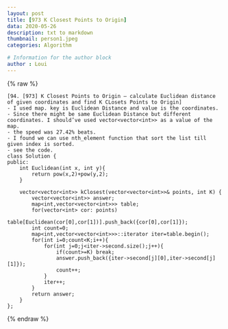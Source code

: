 ```yaml
---
layout: post
title: [973 K Closest Points to Origin]
data: 2020-05-26
description: txt to markdown
thumbnail: person1.jpeg
categories: Algorithm

# Information for the author block
author : Loui
---
```


{% raw %}

	﻿[94. [973] K Closest Points to Origin – calculate Euclidean distance of given coordinates and find K CLosets Points to Origin]
	- I used map. key is Euclidean Distance and value is the coordinates.
	- Since there might be same Euclidean Distance but different coordinates. I should’ve used vector<vector<int>> as a value of the map.
	- the speed was 27.42% beats.
	- I found we can use nth_element function that sort the list till given index is sorted.
	- see the code.
	class Solution {
	public:
	    int Euclidean(int x, int y){
	        return pow(x,2)+pow(y,2);
	    }
	    
	    vector<vector<int>> kClosest(vector<vector<int>>& points, int K) {
	        vector<vector<int>> answer;
	        map<int,vector<vector<int>>> table;
	        for(vector<int> cor: points)
	            table[Euclidean(cor[0],cor[1])].push_back({cor[0],cor[1]});
	        int count=0;
	        map<int,vector<vector<int>>>::iterator iter=table.begin();
	        for(int i=0;count<K;i++){
	            for(int j=0;j<iter->second.size();j++){
	                if(count>=K) break;
	                answer.push_back({iter->second[j][0],iter->second[j][1]});
	                count++;
	            }
	            iter++;
	        }
	        return answer;
	    }
	};
	
{% endraw %}

